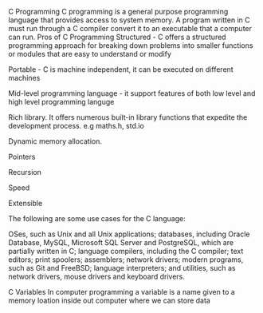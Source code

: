 C Programming
C programming is a general purpose programming language that provides access
to system memory.
A program written in C must run through a C compiler convert it to an executable
that a computer can run.
Pros of C Programming
Structured - C offers a  structured programming approach for breaking down problems
into smaller functions or modules that are easy to understand or modify

Portable - C is machine independent, it can be executed on different machines

Mid-level programming language - it support features of both low level and high level
programming languge

Rich library. It offers numerous built-in library functions that expedite the development process.
e.g maths.h, std.io

Dynamic memory allocation.

Pointers

Recursion

Speed

Extensible

The following are some use cases for the C language:

OSes, such as Unix and all Unix applications;
databases, including Oracle Database, MySQL, Microsoft SQL Server and PostgreSQL, which are partially written in C;
language compilers, including the C compiler;
text editors;
print spoolers;
assemblers;
network drivers;
modern programs, such as Git and FreeBSD;
language interpreters; and
utilities, such as network drivers, mouse drivers and keyboard drivers.

C Variables
In computer programming a variable is a name given to a memory loation inside out computer where we can store data

